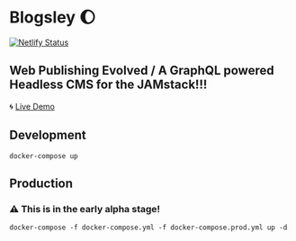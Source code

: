 # Blogsley :moon:

[![Netlify Status](https://api.netlify.com/api/v1/badges/195d38fd-635c-4b46-864e-f24a9e768896/deploy-status)](https://app.netlify.com/sites/blogsley/deploys)

## Web Publishing Evolved / A GraphQL powered Headless CMS for the JAMstack!!!

:cyclone: [Live Demo](https://blogsley.netlify.app/)

## Development

    docker-compose up


## Production

### :warning: This is in the early alpha stage!

    docker-compose -f docker-compose.yml -f docker-compose.prod.yml up -d
